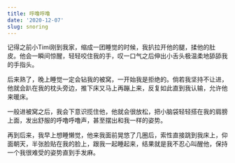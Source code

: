 ```yaml
---
title: 呼噜呼噜
date: '2020-12-07'
slug: snoring
---
```


记得之前小Timi刚到我家，缩成一团睡觉的时候，我扒拉开他的腿，揉他的肚皮。他会一瞬间惊醒，轻轻咬住我的手，叹一口气之后伸出小舌头极温柔地舔舔我的手指头。

后来熟了，晚上睡觉一定会钻我的被窝，一开始我是拒绝的。倘若我坚持不让进，他就会趴在我的枕头旁边，推下床又马上再蹦上来，反复如此直到我认输，允许他来暖床。

一般进被窝之后，我会下意识揽住他，他就会很放松，把小脑袋轻轻搭在我的肩膀上面，发出舒服的呼噜呼噜声，甚至摆出和我一样的姿势。

再到后来，我早上想睡懒觉，他来我面前晃悠了几圈后，索性直接跳到我床上，仰面朝天，半张脸贴在我的脸上，跟我一起睡起来，结果就是我不忍心叫醒他，保持一个我很难受的姿势直到手发麻。
